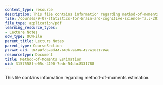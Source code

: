 ```yaml
---
content_type: resource
description: This file contains information regarding method-of-moments estimation.
file: /courses/9-07-statistics-for-brain-and-cognitive-science-fall-2016/3157558fe05c44907edc54dac8331788_MIT9_07F16_lec8.pdf
file_type: application/pdf
learning_resource_types:
- Lecture Notes
ocw_type: OCWFile
parent_title: Lecture Notes
parent_type: CourseSection
parent_uid: 39499fd5-0d44-603b-9e08-427e10a178e6
resourcetype: Document
title: Method-of-Moments Estimation
uid: 3157558f-e05c-4490-7edc-54dac8331788
---
```

This file contains information regarding method-of-moments estimation.

